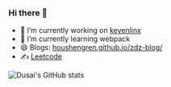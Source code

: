 ### Hi there 👋

<!--
**HOUSHENGREN/HOUSHENGREN** is a ✨ _special_ ✨ repository because its `README.md` (this file) appears on your GitHub profile.

Here are some ideas to get you started:

- 🔭 I’m currently working on ...
- 🌱 I’m currently learning ...
- 👯 I’m looking to collaborate on ...
- 🤔 I’m looking for help with ...
- 💬 Ask me about ...
- 📫 How to reach me: ...
- 😄 Pronouns: ...
- ⚡ Fun fact: ...

skill: https://zhuanlan.zhihu.com/p/426231957

-->

- 🔭 I’m currently working on [keyenlinx](https://www.keyenlinx.com/)
- 🌱 I’m currently learning webpack
- 😄 Blogs: [houshengren.github.io/zdz-blog/](https://houshengren.github.io/zdz-blog/)
- ✍️ [Leetcode](https://leetcode.cn/u/hou-sheng-ren/)

![Dusai's GitHub stats](https://github-readme-stats.vercel.app/api?username=HOUSHENGREN)
